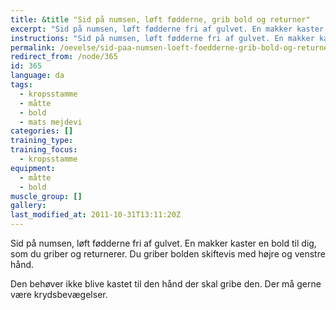 ```yaml
---
title: &title "Sid på numsen, løft fødderne, grib bold og returner"
excerpt: "Sid på numsen, løft fødderne fri af gulvet. En makker kaster en bold til dig, som du griber og returnerer. Du kan lave en regel om at du skal gribe bolden skiftevis med højre og venstre hånd. Den behøver ikke blive kastet til den hånd der skal gribe den. Der må gerne være krydsbevægelser."
instructions: "Sid på numsen, løft fødderne fri af gulvet. En makker kaster en bold til dig, som du griber og returnerer. Du kan lave en regel om at du skal gribe bolden skiftevis med højre og venstre hånd. Den behøver ikke blive kastet til den hånd der skal gribe den. Der må gerne være krydsbevægelser."
permalink: /oevelse/sid-paa-numsen-loeft-foedderne-grib-bold-og-returner-med-skiftende-haender/
redirect_from: /node/365
id: 365
language: da
tags:
  - kropsstamme
  - måtte
  - bold
  - mats mejdevi
categories: []
training_type: 
training_focus: 
  - kropsstamme
equipment:
  - måtte
  - bold
muscle_group: []
gallery:
last_modified_at: 2011-10-31T13:11:20Z
---
```


 Sid på numsen, løft fødderne fri af gulvet. En makker kaster en bold til dig, som du griber og returnerer. Du griber bolden skiftevis med højre og venstre hånd.

Den behøver ikke blive kastet til den hånd der skal gribe den. Der må gerne være krydsbevægelser.
